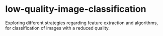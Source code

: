 # low-quality-image-classification
Exploring different strategies regarding feature extraction and algorithms, for classification of images with a reduced quality. 
